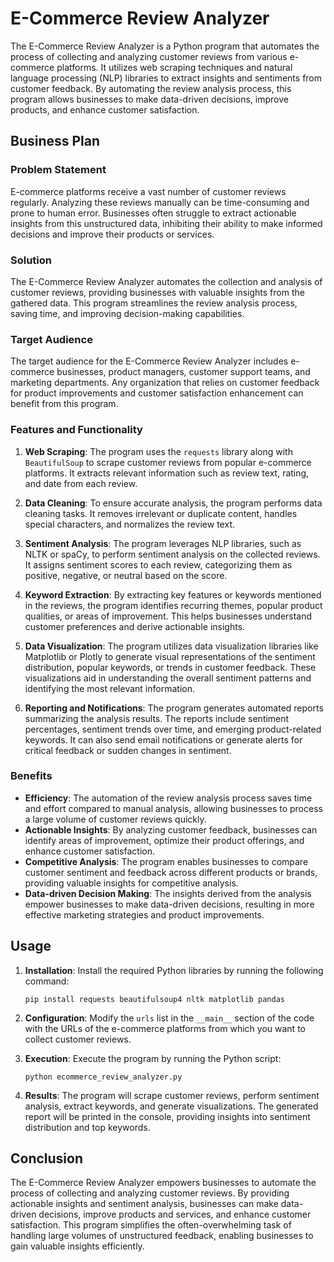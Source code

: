# E-Commerce Review Analyzer

The E-Commerce Review Analyzer is a Python program that automates the process of collecting and analyzing customer reviews from various e-commerce platforms. It utilizes web scraping techniques and natural language processing (NLP) libraries to extract insights and sentiments from customer feedback. By automating the review analysis process, this program allows businesses to make data-driven decisions, improve products, and enhance customer satisfaction.

## Business Plan

### Problem Statement
E-commerce platforms receive a vast number of customer reviews regularly. Analyzing these reviews manually can be time-consuming and prone to human error. Businesses often struggle to extract actionable insights from this unstructured data, inhibiting their ability to make informed decisions and improve their products or services.

### Solution
The E-Commerce Review Analyzer automates the collection and analysis of customer reviews, providing businesses with valuable insights from the gathered data. This program streamlines the review analysis process, saving time, and improving decision-making capabilities.

### Target Audience
The target audience for the E-Commerce Review Analyzer includes e-commerce businesses, product managers, customer support teams, and marketing departments. Any organization that relies on customer feedback for product improvements and customer satisfaction enhancement can benefit from this program.

### Features and Functionality
1. **Web Scraping**: The program uses the `requests` library along with `BeautifulSoup` to scrape customer reviews from popular e-commerce platforms. It extracts relevant information such as review text, rating, and date from each review.

2. **Data Cleaning**: To ensure accurate analysis, the program performs data cleaning tasks. It removes irrelevant or duplicate content, handles special characters, and normalizes the review text.

3. **Sentiment Analysis**: The program leverages NLP libraries, such as NLTK or spaCy, to perform sentiment analysis on the collected reviews. It assigns sentiment scores to each review, categorizing them as positive, negative, or neutral based on the score.

4. **Keyword Extraction**: By extracting key features or keywords mentioned in the reviews, the program identifies recurring themes, popular product qualities, or areas of improvement. This helps businesses understand customer preferences and derive actionable insights.

5. **Data Visualization**: The program utilizes data visualization libraries like Matplotlib or Plotly to generate visual representations of the sentiment distribution, popular keywords, or trends in customer feedback. These visualizations aid in understanding the overall sentiment patterns and identifying the most relevant information.

6. **Reporting and Notifications**: The program generates automated reports summarizing the analysis results. The reports include sentiment percentages, sentiment trends over time, and emerging product-related keywords. It can also send email notifications or generate alerts for critical feedback or sudden changes in sentiment.

### Benefits
- **Efficiency**: The automation of the review analysis process saves time and effort compared to manual analysis, allowing businesses to process a large volume of customer reviews quickly.
- **Actionable Insights**: By analyzing customer feedback, businesses can identify areas of improvement, optimize their product offerings, and enhance customer satisfaction.
- **Competitive Analysis**: The program enables businesses to compare customer sentiment and feedback across different products or brands, providing valuable insights for competitive analysis.
- **Data-driven Decision Making**: The insights derived from the analysis empower businesses to make data-driven decisions, resulting in more effective marketing strategies and product improvements.

## Usage

1. **Installation**: Install the required Python libraries by running the following command:
   ```
   pip install requests beautifulsoup4 nltk matplotlib pandas
   ```

2. **Configuration**: Modify the `urls` list in the `__main__` section of the code with the URLs of the e-commerce platforms from which you want to collect customer reviews.

3. **Execution**: Execute the program by running the Python script:
   ```
   python ecommerce_review_analyzer.py
   ```

4. **Results**: The program will scrape customer reviews, perform sentiment analysis, extract keywords, and generate visualizations. The generated report will be printed in the console, providing insights into sentiment distribution and top keywords.

## Conclusion

The E-Commerce Review Analyzer empowers businesses to automate the process of collecting and analyzing customer reviews. By providing actionable insights and sentiment analysis, businesses can make data-driven decisions, improve products and services, and enhance customer satisfaction. This program simplifies the often-overwhelming task of handling large volumes of unstructured feedback, enabling businesses to gain valuable insights efficiently.